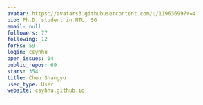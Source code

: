 ```yaml
---
avatar: https://avatars3.githubusercontent.com/u/11963699?v=4
bio: Ph.D. student in NTU, SG
email: null
followers: 77
following: 12
forks: 59
login: csyhhu
open_issues: 14
public_repos: 69
stars: 354
title: Chen Shangyu
user_type: User
website: csyhhu.github.io
---
```

